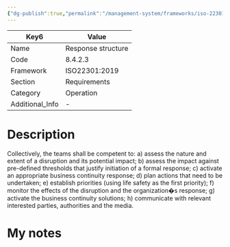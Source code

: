 ```yaml
---
{"dg-publish":true,"permalink":"/management-system/frameworks/iso-22301-2019/iso-22301-2019-8-4-2-3/","tags":["requirement"],"noteIcon":"1"}
---
```



<div><table class="dataview table-view-table"><thead class="table-view-thead"><tr class="table-view-tr-header"><th class="table-view-th"><span>Key</span><span class="dataview small-text">6</span></th><th class="table-view-th"><span>Value</span></th></tr></thead><tbody class="table-view-tbody"><tr><td><span>Name</span></td><td><span>Response structure</span></td></tr><tr><td><span>Code</span></td><td><span>8.4.2.3</span></td></tr><tr><td><span>Framework</span></td><td><span>ISO22301:2019</span></td></tr><tr><td><span>Section</span></td><td><span>Requirements</span></td></tr><tr><td><span>Category</span></td><td><span>Operation</span></td></tr><tr><td><span>Additional_Info</span></td><td><span>-</span></td></tr></tbody></table></div>

# Description

Collectively, the teams shall be competent to: a) assess the nature and extent of a disruption and its potential impact; b) assess the impact against pre-defined thresholds that justify initiation of a formal response; c) activate an appropriate business continuity response; d) plan actions that need to be undertaken; e) establish priorities (using life safety as the first priority); f) monitor the effects of the disruption and the organization�s response; g) activate the business continuity solutions; h) communicate with relevant interested parties, authorities and the media. 

# My notes
